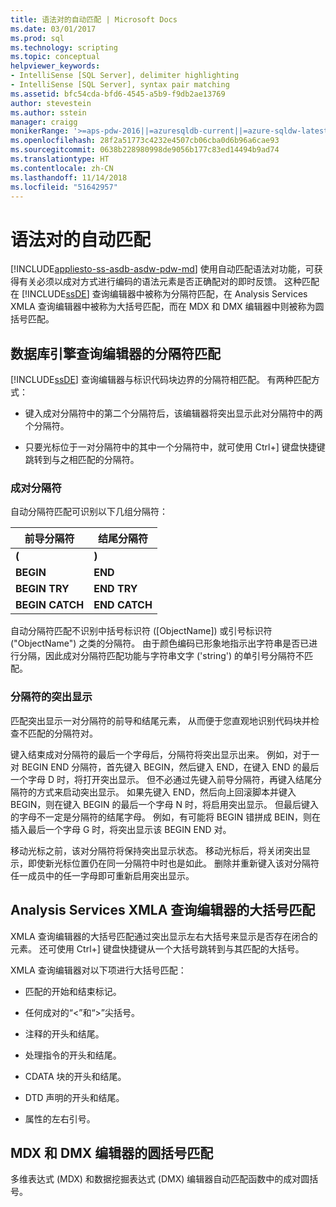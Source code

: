 ```yaml
---
title: 语法对的自动匹配 | Microsoft Docs
ms.date: 03/01/2017
ms.prod: sql
ms.technology: scripting
ms.topic: conceptual
helpviewer_keywords:
- IntelliSense [SQL Server], delimiter highlighting
- IntelliSense [SQL Server], syntax pair matching
ms.assetid: bfc54cda-bfd6-4545-a5b9-f9db2ae13769
author: stevestein
ms.author: sstein
manager: craigg
monikerRange: '>=aps-pdw-2016||=azuresqldb-current||=azure-sqldw-latest||>=sql-server-2016||=sqlallproducts-allversions||>=sql-server-linux-2017||=azuresqldb-mi-current'
ms.openlocfilehash: 28f2a51773c4232e4507cb06cba0d6b96a6cae93
ms.sourcegitcommit: 0638b228980998de9056b177c83ed14494b9ad74
ms.translationtype: HT
ms.contentlocale: zh-CN
ms.lasthandoff: 11/14/2018
ms.locfileid: "51642957"
---
```

# <a name="automatic-matching-of-syntax-pairs"></a>语法对的自动匹配
[!INCLUDE[appliesto-ss-asdb-asdw-pdw-md](../../includes/appliesto-ss-asdb-asdw-pdw-md.md)]
  使用自动匹配语法对功能，可获得有关必须以成对方式进行编码的语法元素是否正确配对的即时反馈。 这种匹配在 [!INCLUDE[ssDE](../../includes/ssde-md.md)] 查询编辑器中被称为分隔符匹配，在 Analysis Services XMLA 查询编辑器中被称为大括号匹配，而在 MDX 和 DMX 编辑器中则被称为圆括号匹配。  
  
## <a name="database-engine-query-editor-delimiter-matching"></a>数据库引擎查询编辑器的分隔符匹配  
 [!INCLUDE[ssDE](../../includes/ssde-md.md)] 查询编辑器与标识代码块边界的分隔符相匹配。 有两种匹配方式：  
  
-   键入成对分隔符中的第二个分隔符后，该编辑器将突出显示此对分隔符中的两个分隔符。  
  
-   只要光标位于一对分隔符中的其中一个分隔符中，就可使用 Ctrl+] 键盘快捷键跳转到与之相匹配的分隔符。  
  
### <a name="delimiter-pairs"></a>成对分隔符  
 自动分隔符匹配可识别以下几组分隔符：  
  
|前导分隔符|结尾分隔符|  
|--------------------|-----------------------|  
|**(**|**)**|  
|**BEGIN**|**END**|  
|**BEGIN TRY**|**END TRY**|  
|**BEGIN CATCH**|**END CATCH**|  
  
 自动分隔符匹配不识别中括号标识符 ([ObjectName]) 或引号标识符 ("ObjectName") 之类的分隔符。 由于颜色编码已形象地指示出字符串是否已进行分隔，因此成对分隔符匹配功能与字符串文字 ('string') 的单引号分隔符不匹配。  
  
### <a name="delimiter-highlighting"></a>分隔符的突出显示  
 匹配突出显示一对分隔符的前导和结尾元素， 从而便于您直观地识别代码块并检查不匹配的分隔符对。  
  
 键入结束成对分隔符的最后一个字母后，分隔符将突出显示出来。 例如，对于一对 BEGIN END 分隔符，首先键入 BEGIN，然后键入 END，在键入 END 的最后一个字母 D 时，将打开突出显示。 但不必通过先键入前导分隔符，再键入结尾分隔符的方式来启动突出显示。 如果先键入 END，然后向上回滚脚本并键入 BEGIN，则在键入 BEGIN 的最后一个字母 N 时，将启用突出显示。 但最后键入的字母不一定是分隔符的结尾字母。 例如，有可能将 BEGIN 错拼成 BEIN，则在插入最后一个字母 G 时，将突出显示该 BEGIN END 对。  
  
 移动光标之前，该对分隔符将保持突出显示状态。 移动光标后，将关闭突出显示，即使新光标位置仍在同一分隔符中时也是如此。 删除并重新键入该对分隔符任一成员中的任一字母即可重新启用突出显示。  
  
## <a name="analysis-services-xmla-query-editor-brace-matching"></a>Analysis Services XMLA 查询编辑器的大括号匹配  
 XMLA 查询编辑器的大括号匹配通过突出显示左右大括号来显示是否存在闭合的元素。 还可使用 Ctrl+] 键盘快捷键从一个大括号跳转到与其匹配的大括号。  
  
 XMLA 查询编辑器对以下项进行大括号匹配：  
  
-   匹配的开始和结束标记。  
  
-   任何成对的“\<”和“>”尖括号。  
  
-   注释的开头和结尾。  
  
-   处理指令的开头和结尾。  
  
-   CDATA 块的开头和结尾。  
  
-   DTD 声明的开头和结尾。  
  
-   属性的左右引号。  
  
## <a name="mdx-and-dmx-editor-parenthesis-matching"></a>MDX 和 DMX 编辑器的圆括号匹配  
 多维表达式 (MDX) 和数据挖掘表达式 (DMX) 编辑器自动匹配函数中的成对圆括号。
